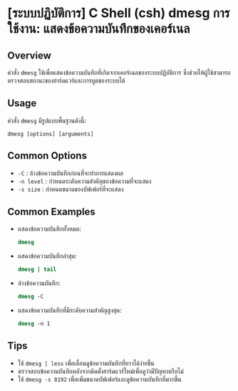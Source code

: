 # [ระบบปฏิบัติการ] C Shell (csh) dmesg การใช้งาน: แสดงข้อความบันทึกของเคอร์เนล

## Overview
คำสั่ง `dmesg` ใช้เพื่อแสดงข้อความบันทึกที่เกิดจากเคอร์เนลของระบบปฏิบัติการ ซึ่งช่วยให้ผู้ใช้สามารถตรวจสอบสถานะของฮาร์ดแวร์และการบูตของระบบได้

## Usage
คำสั่ง `dmesg` มีรูปแบบพื้นฐานดังนี้:
```
dmesg [options] [arguments]
```

## Common Options
- `-C` : ล้างข้อความบันทึกก่อนที่จะทำการแสดงผล
- `-n level` : กำหนดระดับความสำคัญของข้อความที่จะแสดง
- `-s size` : กำหนดขนาดของบัฟเฟอร์ที่จะแสดง

## Common Examples
- แสดงข้อความบันทึกทั้งหมด:
  ```csh
  dmesg
  ```

- แสดงข้อความบันทึกล่าสุด:
  ```csh
  dmesg | tail
  ```

- ล้างข้อความบันทึก:
  ```csh
  dmesg -C
  ```

- แสดงข้อความบันทึกที่มีระดับความสำคัญสูงสุด:
  ```csh
  dmesg -n 1
  ```

## Tips
- ใช้ `dmesg | less` เพื่อเลื่อนดูข้อความบันทึกที่ยาวได้ง่ายขึ้น
- ตรวจสอบข้อความบันทึกหลังจากติดตั้งฮาร์ดแวร์ใหม่เพื่อดูว่ามีปัญหาหรือไม่
- ใช้ `dmesg -s 8192` เพื่อเพิ่มขนาดบัฟเฟอร์และดูข้อความบันทึกที่มากขึ้น